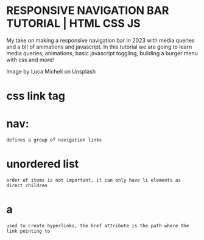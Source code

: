 # RESPONSIVE NAVIGATION BAR TUTORIAL | HTML CSS JS

My take on making a responsive navigation bar in 2023 with media queries and a bit of animations and javascript. In this tutorial we are going to learn media queries, animations, basic javascript toggling, building a burger menu with css and more!


  Image by Luca Micheli on Unsplash



  # css link tag
  
  # nav:
    defines a group of navigation links 

  # unordered list
    order of items is not important, it can only have li elements as direct children
  
  # a
    used to create hyperlinks, the href attribute is the path where the link pointing to
